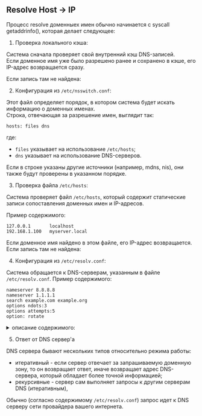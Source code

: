 ## Resolve Host -> IP

Процесс resolve доменныех имен обычно начинается с syscall getaddrinfo(), которая делает следующее:

1. Проверка локального кэша:

Система сначала проверяет свой внутренний кэш DNS-записей.  
Если доменное имя уже было разрешено ранее и сохранено в кэше, его IP-адрес возвращается сразу.

Если запись там не найдена:

2. Конфигурация из `/etc/nsswitch.conf`:

Этот файл определяет порядок, в котором система будет искать информацию о доменных именах.  
Строка, отвечающая за разрешение имен, выглядит так:
```
hosts: files dns
```
где:
* `files` указывает на использование `/etc/hosts`;
* `dns` указывает на использование DNS-серверов.

Если в строке указаны другие источники (например, mdns, nis), они также будут проверены в указанном порядке.

3. Проверка файла `/etc/hosts`:

Система проверяет файл `/etc/hosts`, который содержит статические записи сопоставления доменных имен и IP-адресов.

Пример содержимого:
```
127.0.0.1       localhost
192.168.1.100   myserver.local
```

Если доменное имя найдено в этом файле, его IP-адрес возвращается.  
Если запись там не найдена:

4. Конфигурация из `/etc/resolv.conf`:

Система обращается к DNS-серверам, указанным в файле `/etc/resolv.conf`.
Пример содержимого:
```
nameserver 8.8.8.8
nameserver 1.1.1.1
search example.com example.org
options ndots:3
options attempts:5
option: rotate
```
<details><summary markdown="span">описание содержимого:</summary>

* `nameserver` указывает IP-адреса DNS-серверов.
* `search` определяет домены, которые будут автоматически добавляться к относительным (неполным) именам 
(например, `host` -> `host.example.com`), если не удалось выполнить resolve их самих (суффиксы из `search` будут 
по очереди добавляться к относительному имени и пытаться выполнить resolve до тех пор, пока resolve не будет выполнен, 
либо пока они не закончатся);
* `option ndots` устанавливает минимальное число точек в доменном имени, после чего оно считается абслютным (FQDN).  
По умолчанию, имеет значение `1` (максимально допустимое значение `15`).  
В противном случае имя считается относительным (неплоным), как следствие к нему применяется правило из `search` (см. пункт выше);  
Стоит заметить, что доменное имя также считаеся абсолютным (FQDN) если заканчивается точкой, например, `alfabank.ru.`.
* `option: attempt` устанавливает количество попыток выполнения resolve доменного имени в рамках отдельно взятого `nameserver`'а, 
после чего считает сервер недоступным и переход к следующему (если таковой имеется).  
По умолчанию имеет значение `2` (максимально допустимое значение `5`).
которое требуется для автоматического добавления домена (например, `host` -> `host.example.com`).
* `option: rotate` устанавливает механизм использования `nameserver`'ов в порядке round-robin.
По умолчанию, сначала используется первый nameserver из списка, и только если он недоступен, то будет использован второй и так далее.

Стоит заметить, что данный файл автоматически управляется системой (например, при получении DNS серверов по DHCP
система записывает их в данный файл), поэтому его не следует конфигурировать вручную. Если же система использует не
классический DHCP клиент, а тот или иной сетевой менеджер (NetworkManager / systemd-networkd / systemd-resolved), то
данное поведение может быть переопределенно.

DHCP работает следующим образом:
* роутер отправляет DHCP-запрос на свой WAN-интерфейс;
* DHCP-сервер провайдера отвечает пакетом с настройками;
* в этом пакете содержится вся необходимая информация:
  * IP-адрес для WAN-интерфейса роутера;
  * маска подсети;
  * адрес шлюза по умолчанию;
  * DNS-серверы;
  * другие параметры сети.

При этом часть из данных настроек может быть переопределена на уровне роутера (например, можно запретить использовать 
DNS-сервера, полученные по DHCP от провайдера или переопределить DNS сервера, которые следует использовать для 
выполнения resolve всех или некоторых доменных имен).

</details>

5. Ответ от DNS сервер'а

DNS сервера бывают нескольких типов относительно режима работы:
* итеративный - если сервер отвечает за запрашиваемую доменную зону, то он возвращает ответ, иначе возвращает адрес 
DNS-сервера, который обладает более точной информацией;
* рекурсивные - сервер сам выполняет запросы к другим серверам DNS (итеративным), 

Обычно (согласно содержимому `/etc/resolv.conf`) запрос идет к DNS серверу сети провайдера вашего интернета.
